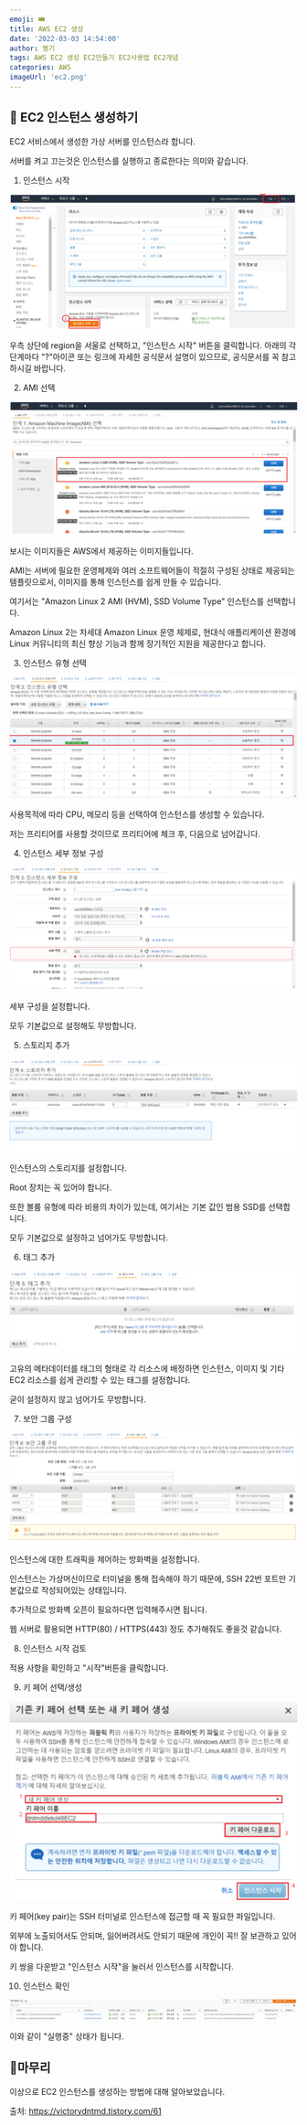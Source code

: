 ```yaml
---
emoji: 🎟
title: AWS EC2 생성
date: '2022-03-03 14:54:00'
author: 쩡기
tags: AWS EC2 생성 EC2만들기 EC2사용법 EC2개념
categories: AWS
imageUrl: 'ec2.png'
---
```


## 🎈 EC2 인스턴스 생성하기

EC2 서비스에서 생성한 가상 서버를 인스턴스라 합니다.

서버를 켜고 끄는것은 인스턴스를 실행하고 종료한다는 의미와 같습니다.

1. 인스턴스 시작

![ec21.PNG](ec21.PNG)

우측 상단에 region을 서울로 선택하고, "인스턴스 시작" 버튼을 클릭합니다.
아래의 각 단계마다 "?"아이콘 또는 링크에 자세한 공식문서 설명이 있으므로, 공식문서를 꼭 참고하시길 바랍니다.

2. AMI 선택

![ec22.PNG](ec22.PNG)

보시는 이미지들은 AWS에서 제공하는 이미지들입니다.

AMI는 서버에 필요한 운영체제와 여러 소프트웨어들이 적절히 구성된 상태로 제공되는 템플릿으로서, 이미지를 통해 인스턴스를 쉽게 만들 수 있습니다.

여기서는 "Amazon Linux 2 AMI (HVM), SSD Volume Type" 인스턴스를 선택합니다.

Amazon Linux 2는 차세대 Amazon Linux 운영 체제로, 현대식 애플리케이션 환경에 Linux 커뮤니티의 최신 향상 기능과 함께 장기적인 지원을 제공한다고 합니다.

3. 인스턴스 유형 선택

![ec23.PNG](ec23.PNG)

사용목적에 따라 CPU, 메모리 등을 선택하여 인스턴스를 생성할 수 있습니다.

저는 프리티어를 사용할 것이므로 프리티어에 체크 후, 다음으로 넘어갑니다.

4. 인스턴스 세부 정보 구성

![ec24.PNG](ec24.PNG)

세부 구성을 설정합니다.

모두 기본값으로 설정해도 무방합니다.

5. 스토리지 추가

![ec25.PNG](ec25.PNG)

인스턴스의 스토리지를 설정합니다.

Root 장치는 꼭 있어야 합니다.

또한 볼륨 유형에 따라 비용의 차이가 있는데, 여기서는 기본 값인 범용 SSD를 선택합니다. 

모두 기본값으로 설정하고 넘어가도 무방합니다.

6. 태그 추가

![ec26.PNG](ec26.PNG)

고유의 메타데이터를 태그의 형태로 각 리소스에 배정하면 인스턴스, 이미지 및 기타 EC2 리소스를 쉽게 관리할 수 있는 태그를 설정합니다.

굳이 설정하지 않고 넘어가도 무방합니다.

7. 보안 그룹 구성

![ec27.PNG](ec27.PNG)

인스턴스에 대한 트래픽을 제어하는 방화벽을 설정합니다.

인스턴스는 가상머신이므로 터미널을 통해 접속해야 하기 때문에, SSH 22번 포트만 기본값으로 작성되어있는 상태입니다.



추가적으로 방화벽 오픈이 필요하다면 입력해주시면 됩니다.

웹 서버로 활용되면 HTTP(80) / HTTPS(443) 정도 추가해줘도 좋을것 같습니다.

8. 인스턴스 시작 검토

적용 사항을 확인하고 "시작"버튼을 클릭합니다. 

9. 키 페어 선택/생성

![ec28.PNG](ec28.PNG)

키 페어(key pair)는 SSH 터미널로 인스턴스에 접근할 때 꼭 필요한 파일입니다.

외부에 노출되어서도 안되며, 잃어버려서도 안되기 때문에 개인이 꼭!! 잘 보관하고 있어야 합니다.

키 쌍을 다운받고 "인스턴스 시작"을 눌러서 인스턴스를 시작합니다.

10. 인스턴스 확인

![ec29.PNG](ec29.PNG)

이와 같이 "실행중" 상태가 됩니다. 

## 🌭마무리
이상으로 EC2 인스턴스를 생성하는 방법에 대해 알아보았습니다.

출처: https://victorydntmd.tistory.com/61

```toc

```
